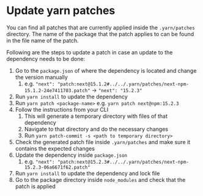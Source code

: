 # Update yarn patches

You can find all patches that are currently applied inside the `.yarn/patches` directory. The name of the package that the patch applies to can be found in the file name of the patch.

Following are the steps to update a patch in case an update to the dependency needs to be done:

1. Go to the `package.json` of where the dependency is located and change the version manually
   1. e.g. `"next": "patch:next@15.1.2#../../.yarn/patches/next-npm-15.1.2-24e7411703.patch"` -> `"next": "15.2.3"`
2. Run `yarn install` to update the dependency
3. Run `yarn patch <package-name>` e.g. `yarn patch next@npm:15.2.3`
4. Follow the instructions from your CLI
   1. This will generate a temporary directory with files of that dependency
   2. Navigate to that directory and do the necessary changes
   3. Run `yarn patch-commit -s <path to temporary directory>`
5. Check the generated patch file inside `.yarn/patches` and make sure it contains the expected changes
6. Update the dependency inside `package.json`
   1. e.g. `"next": "patch:next@15.2.3#../../.yarn/patches/next-npm-15.2.3-06a6671f62.patch"`
7. Run `yarn install` to update the dependency and lock file
8. Go to the package directory inside `node_modules` and check that the patch is applied
